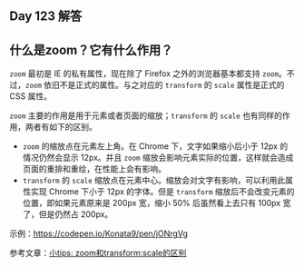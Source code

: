 ## Day 123 解答

## 什么是zoom？它有什么作用？

`zoom` 最初是 IE 的私有属性，现在除了 Firefox 之外的浏览器基本都支持 `zoom`。不过，`zoom` 依旧不是正式的属性。与之对应的 `transform` 的 `scale` 属性是正式的 CSS 属性。

`zoom` 主要的作用是用于元素或者页面的缩放；`transform` 的 `scale` 也有同样的作用，两者有如下的区别。
- `zoom` 的缩放点在元素左上角。在 Chrome 下，文字如果缩小后小于 12px 的情况仍然会显示 12px。并且 `zoom` 缩放会影响元素实际的位置，这样就会造成页面的重排和重绘，在性能上会有影响。
- `transform` 的 `scale` 缩放点在元素中心。缩放会对文字有影响，可以利用此属性实现 Chrome 下小于 12px 的字体。但是 `transform` 缩放后不会改变元素的位置，即如果元素原来是 200px 宽，缩小 50% 后虽然看上去只有 100px 宽了，但是仍然占 200px。

示例：https://codepen.io/Konata9/pen/jONrgVg

参考文章：[小tips: zoom和transform:scale的区别](https://www.zhangxinxu.com/wordpress/2015/11/zoom-transform-scale-diff/)